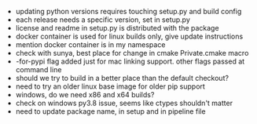 
* updating python versions requires touching setup.py and build config
* each release needs a specific version, set in setup.py
* license and readme in setup.py is distributed with the package
* docker container is used for linux builds only, give update instructions
* mention docker container is in my namespace
* check with sunya, best place for change in cmake Private.cmake macro
* -for-pypi flag added just for mac linking support. other flags passed at command line
* should we try to build in a better place than the default checkout?
* need to try an older linux base image for older pip support
* windows, do we need x86 and x64 builds?
* check on windows py3.8 issue, seems like ctypes shouldn't matter
* need to update package name, in setup and in pipeline file
